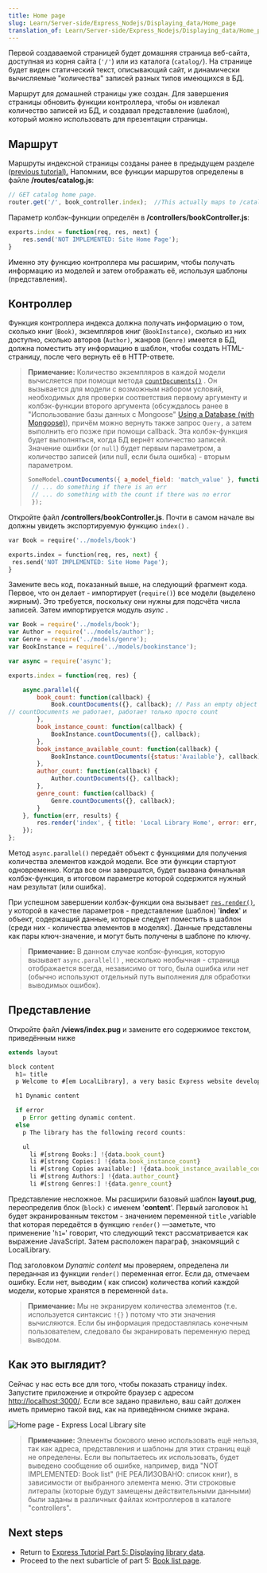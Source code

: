```yaml
---
title: Home page
slug: Learn/Server-side/Express_Nodejs/Displaying_data/Home_page
translation_of: Learn/Server-side/Express_Nodejs/Displaying_data/Home_page
---
```

Первой создаваемой страницей будет домашняя страница веб-сайта, доступная из корня сайта (`'/'`) или из каталога (`catalog/`). На странице будет виден статический текст, описывающий сайт, и динамически вычисляемые "количества" записей разных типов имеющихся в БД.

Маршрут для домашней страницы уже создан. Для завершения страницы обновить функции контроллера, чтобы он извлекал количество записей из БД, и создавал представление (шаблон), который можно использовать для презентации страницы.

## Маршрут

Маршруты индексной страницы созданы ранее в предыдущем разделе ([previous tutorial).](/ru/docs/Learn/Server-side/Express_Nodejs/routes) Напомним, все функции маршрутов определены в файле **/routes/catalog.js**:

```js
// GET catalog home page.
router.get('/', book_controller.index);  //This actually maps to /catalog/ because we import the route with a /catalog prefix
```

Параметр колбэк-функции определён в **/controllers/bookController.js**:

```js
exports.index = function(req, res, next) {
    res.send('NOT IMPLEMENTED: Site Home Page');
}
```

Именно эту функцию контроллера мы расширим, чтобы получать информацию из моделей и затем отображать её, используя шаблоны (представления).

## Контроллер

Функция контроллера индекса должна получать информацию о том, сколько книг (`Book)`, экземпляров книг (`BookInstance)`, сколько из них доступно, сколько авторов (`Author)`, жанров (`Genre)` имеется в БД, должна поместить эту информацию в шаблон, чтобы создать HTML-страницу, после чего вернуть её в HTTP-ответе.

> **Примечание:** Количество экземпляров в каждой модели вычисляется при помощи метода [`countDocuments()`](http://mongoosejs.com/docs/api.html#model_Model.countDocuments) . Он вызывается для модели с возможным набором условий, необходимых для проверки соответствия первому аргументу и колбэк-функции второго аргумента (обсуждалось ранее в "Использование базы данных с Mongoose" [Using a Database (with Mongoose)](/ru/docs/Learn/Server-side/Express_Nodejs/mongoose)), причём можно вернуть также запрос `Query,` а затем выполнить его позже при помощи callback. Эта колбэк-функция будет выполняться, когда БД вернёт количество записей. Значение ошибки (or `null`) будет первым параметром, а количество записей (или null, если была ошибка) - вторым параметром.
>
> ```js
> SomeModel.countDocuments({ a_model_field: 'match_value' }, function (err, count) {
>  // ... do something if there is an err
>  // ... do something with the count if there was no error
>  });
> ```

Откройте файл **/controllers/bookController.js**. Почти в самом начале вы должны увидеть экспортируемую функцию `index()` .

```python
var Book = require('../models/book')

exports.index = function(req, res, next) {
 res.send('NOT IMPLEMENTED: Site Home Page');
}
```

Замените весь код, показанный выше, на следующий фрагмент кода. Первое, что он делает - импортирует (`require()`) все модели (выделено жирным). Это требуется, поскольку они нужны для подсчёта числа записей. Затем импортируется модуль _async_ .

```js
var Book = require('../models/book');
var Author = require('../models/author');
var Genre = require('../models/genre');
var BookInstance = require('../models/bookinstance');

var async = require('async');

exports.index = function(req, res) {

    async.parallel({
        book_count: function(callback) {
            Book.countDocuments({}, callback); // Pass an empty object as match condition to find all documents of this collection
// countDocuments не работает, работает только просто count
        },
        book_instance_count: function(callback) {
            BookInstance.countDocuments({}, callback);
        },
        book_instance_available_count: function(callback) {
            BookInstance.countDocuments({status:'Available'}, callback);
        },
        author_count: function(callback) {
            Author.countDocuments({}, callback);
        },
        genre_count: function(callback) {
            Genre.countDocuments({}, callback);
        }
    }, function(err, results) {
        res.render('index', { title: 'Local Library Home', error: err, data: results });
    });
};
```

Метод `async.parallel()` передаёт объект с функциями для получения количества элементов каждой модели. Все эти функции стартуют одновременно. Когда все они завершатся, будет вызвана финальная колбэк-функция, в итоговом параметре которой содержится нужный нам результат (или ошибка).

При успешном завершении колбэк-функции она вызывает [`res.render()`](http://expressjs.com/en/4x/api.html#res.render), у которой в качестве параметров - представление (шаблон) '**index**' и объект, содержащий данные, которые следует поместить в шаблон (среди них - количества элементов в моделях). Данные представлены как пары ключ-значение, и могут быть получены в шаблоне по ключу.

> **Примечание:** В данном случае колбэк-функция, которую вызывает `async.parallel()` , несколько необычная - страница отображается всегда, независимо от того, была ошибка или нет (обычно используют отдельный путь выполнения для обработки выводимых ошибок).

## Представление

Откройте файл **/views/index.pug** и замените его содержимое текстом, приведённым ниже

```js
extends layout

block content
  h1= title
  p Welcome to #[em LocalLibrary], a very basic Express website developed as a tutorial example on the Mozilla Developer Network.

  h1 Dynamic content

  if error
    p Error getting dynamic content.
  else
    p The library has the following record counts:

    ul
      li #[strong Books:] !{data.book_count}
      li #[strong Copies:] !{data.book_instance_count}
      li #[strong Copies available:] !{data.book_instance_available_count}
      li #[strong Authors:] !{data.author_count}
      li #[strong Genres:] !{data.genre_count}
```

Представление несложное. Мы расширили базовый шаблон **layout.pug**, переопределив блок (`block)` с именем '**content**'. Первый заголовок `h1` будет экранированным текстом - значением переменной `title` ,variable that которая передаётся в функцию `render()` —заметьте, что применение '`h1=`' говорит, что следующий текст рассматривается как выражение JavaScript. Затем расположен параграф, знакомящий с LocalLibrary.

Под заголовком _Dynamic content_ мы проверяем, определена ли переданная из функции `render()` переменная error. Если да, отмечаем ошибку. Если нет, выводим ( как список) количества копий каждой модели, которые хранятся в переменной `data`.

> **Примечание:** Мы не экранируем количества элементов (т.е. используется синтаксис `!{}` ) потому что эти значения вычисляются. Если бы информация предоставлялась конечным пользователем, следовало бы экранировать переменную перед выводом.

## Как это выглядит?

Сейчас у нас есть все для того, чтобы показать страницу index. Запустите приложение и откройте браузер с адресом <http://localhost:3000/>. Если все задано правильно, ваш сайт должен иметь примерно такой вид, как на приведённом снимке экрана.

![Home page - Express Local Library site](locallibary_express_home.png)

> **Примечание:** Элементы бокового меню использовать ещё нельзя, так как адреса, представления и шаблоны для этих страниц ещё не определены. Если вы попытаетесь их использовать, будет выведено сообщение об ошибке, например, вида "NOT IMPLEMENTED: Book list" (НЕ РЕАЛИЗОВАНО: список книг), в зависимости от выбранного элемента меню. Эти строковые литералы (которые будут замещены действительными данными) были заданы в различных файлах контроллеров в каталоге "controllers".

## Next steps

- Return to [Express Tutorial Part 5: Displaying library data](/ru/docs/Learn/Server-side/Express_Nodejs/Displaying_data).
- Proceed to the next subarticle of part 5: [Book list page](/ru/docs/Learn/Server-side/Express_Nodejs/Displaying_data/Book_list_page).
